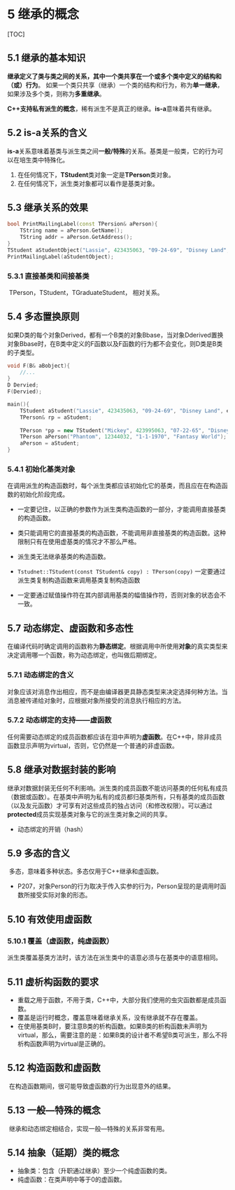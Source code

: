 # 5 继承的概念

[TOC]



## 5.1 继承的基本知识

​	**继承定义了类与类之间的关系，其中一个类共享在一个或多个类中定义的结构和（或）行为**。 如果一个类只共享（继承）一个类的结构和行为，称为**单一继承**，如果涉及多个类，则称为**多重继承**。

​	**C++支持私有派生的概念**，稀有派生不是真正的继承。**is-a**意味着共有继承。

## 5.2 is-a关系的含义

​	**is-a**关系意味着基类与派生类之间**一般/特殊**的关系。基类是一般类，它的行为可以在培生类中特殊化。

1. 在任何情况下，**TStudent**类对象一定是**TPerson**类对象。
2. 在任何情况下，派生类对象都可以看作是基类对象。

## 5.3 继承关系的效果

```c++
bool PrintMailingLabel(const TPersion& aPerson){
    TString name = aPerson.GetName();
    TString addr = aPerson.GetAddress();
}
TStudent aStudentObject("Lassie", 423435063, "09-24-69", "Disney Land", eFullTime, eArts);
PrintMailingLabel(aStudentObject);
```

### 5.3.1 直接基类和间接基类

​	TPerson，TStudent，TGraduateStudent， 相对关系。

## 5.4 多态置换原则

​	如果D类的每个对象Derived，都有一个B类的对象Bbase，当对象Dderived置换对象Bbase时，在B类中定义的F函数以及F函数的行为都不会变化，则D类是B类的子类型。

```C++
void F(B& aBobject){
    //...
}
D Dervied;
F(Dervied);
```

```c++
main(){
    TStudent aStudent("Lassie", 423435063, "09-24-69", "Disney Land", eFullTime, eArts);
	TPerson& rp = aStudent;
    
    TPerson *pp = new TStudent("Mickey", 423995063, "07-22-65", "Disney Land", eFullTime, eArts);
    TPerson aPerson("Phantom", 12344032, "1-1-1970", "Fantasy World");
    aPerson = aStudent;
}
```

### 5.4.1 初始化基类对象

​	在调用派生的构造函数时，每个派生类都应该初始化它的基类，而且应在在构造函数的初始化阶段完成。

* 一定要记住，以正确的参数作为派生类构造函数的一部分，才能调用直接基类的构造函数。

* 类只能调用它的直接基类的构造函数，不能调用非直接基类的构造函数。这种限制只有在使用虚基类的情况才不那么严格。

* 派生类无法继承基类的构造函数。

* `Tstudnet::TStudent(const TStudent& copy) : TPerson(copy)` 一定要通过派生类复制构造函数来调用基类复制构造函数

* 一定要通过赋值操作符在其内部调用基类的幅值操作符，否则对象的状态会不一致。

## 5.7 动态绑定、虚函数和多态性

​	在编译代码时确定调用的函数称为**静态绑定**。根据调用中所使用**对象**的真实类型来决定调用哪一个函数，称为动态绑定，也叫做后期绑定。

### 5.7.1 动态绑定的含义

​	对象应该对消息作出相应，而不是由编译器更具静态类型来决定选择何种方法。当消息被传递给对象时，应根据对象所接受的消息执行相应的方法。

### 5.7.2 动态绑定的支持——虚函数

​	任何需要动态绑定的成员函数都应该在泪中声明为**虚函数**。在C++中，除非成员函数显示声明为virtual，否则，它仍然是一个普通的非虚函数。

## 5.8 继承对数据封装的影响

​	继承对数据封装无任何不利影响。派生类的成员函数不能访问基类的任何私有成员（数据或函数）。在基类中声明为私有的成员都归基类所有，只有基类的成员函数（以及友元函数）才可享有对这些成员的独占访问（和修改权限）。可以通过 **protected**成员实现基类对象与它的派生类对象之间的共享。

* 动态绑定的开销（hash）

## 5.9 多态的含义

​	多态，意味着多种状态。多态仅用于C++继承和虚函数。

* P207，对象Person的行为取决于传入实参的行为，Person呈现的是调用时函数所接受实际对象的形态。

##  5.10 有效使用虚函数

### 5.10.1 覆盖（虚函数，纯虚函数）

​	派生类覆盖基类方法时，该方法在派生类中的语意必须与在基类中的语意相同。

## 5.11 虚析构函数的要求

* 重载之用于函数，不用于类，C++中，大部分我们使用的虫灾函数都是成员函数。
* 覆盖是运行时概念，覆盖意味着继承关系，没有继承就不存在覆盖。
* 在使用基类B时，要注意B类的析构函数。如果B类的析构函数未声明为virtual，那么，需要注意的是：如果B类的设计者不希望B类可派生，那么不将析构函数声明为virtual是正确的。

## 5.12 构造函数和虚函数

​	在构造函数期间，很可能导致虚函数的行为出现意外的结果。

## 5.13 一般—特殊的概念

​	继承和动态绑定相结合，实现一般—特殊的关系非常有用。

## 5.14 抽象（延期）类的概念

* 抽象类：包含（升职通过继承）至少一个纯虚函数的类。
* 纯虚函数：在类声明中等于0的虚函数。



​	

